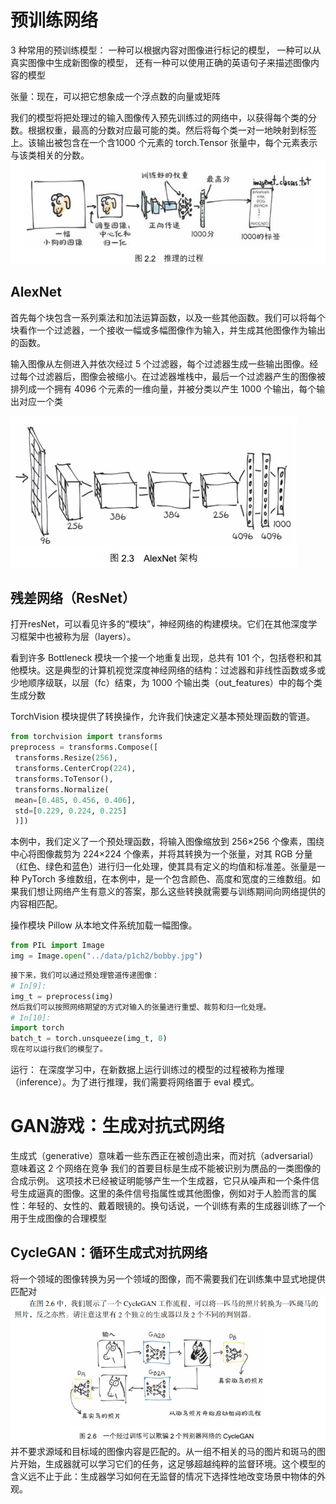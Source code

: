# 预训练网络
3 种常用的预训练模型：
一种可以根据内容对图像进行标记的模型，
一种可以从真实图像中生成新图像的模型，
还有一种可以使用正确的英语句子来描述图像内容的模型

张量：现在，可以把它想象成一个浮点数的向量或矩阵

我们的模型将把处理过的输入图像传入预先训练过的网络中，以获得每个类的分数。根据权重，最高的分数对应最可能的类。然后将每个类一对一地映射到标签上。该输出被包含在一个含1000 个元素的 torch.Tensor 张量中，每个元素表示与该类相关的分数。
![alt text](image.png)

## AlexNet

首先每个块包含一系列乘法和加法运算函数，以及一些其他函数。我们可以将每个块看作一个过滤器，一个接收一幅或多幅图像作为输入，并生成其他图像作为输出的函数。

输入图像从左侧进入并依次经过 5 个过滤器，每个过滤器生成一些输出图像。经过每个过滤器后，图像会被缩小。在过滤器堆栈中，最后一个过滤器产生的图像被排列成一个拥有 4096 个元素的一维向量，并被分类以产生 1000 个输出，每个输出对应一个类

![alt text](image-2.png)

## 残差网络（ResNet）

打开resNet，可以看见许多的“模块”，神经网络的构建模块。它们在其他深度学习框架中也被称为层（layers）。

看到许多 Bottleneck 模块一个接一个地重复出现，总共有 101 个，包括卷积和其他模块。这是典型的计算机视觉深度神经网络的结构：过滤器和非线性函数或多或少地顺序级联，以层（fc）结束，为 1000 个输出类（out_features）中的每个类生成分数

TorchVision 模块提供了转换操作，允许我们快速定义基本预处理函数的管道。
```py
from torchvision import transforms 
preprocess = transforms.Compose([ 
 transforms.Resize(256), 
 transforms.CenterCrop(224), 
 transforms.ToTensor(), 
 transforms.Normalize( 
 mean=[0.485, 0.456, 0.406], 
 std=[0.229, 0.224, 0.225] 
 )]) 
```
本例中，我们定义了一个预处理函数，将输入图像缩放到 256×256 个像素，围绕中心将图像裁剪为 224×224 个像素，并将其转换为一个张量，对其 RGB 分量（红色、绿色和蓝色）进行归一化处理，使其具有定义的均值和标准差。张量是一种 PyTorch 多维数组，在本例中，是一个包含颜色、高度和宽度的三维数组。如果我们想让网络产生有意义的答案，那么这些转换就需要与训练期间向网络提供的内容相匹配。

操作模块 Pillow 从本地文件系统加载一幅图像。

```py
from PIL import Image 
img = Image.open("../data/p1ch2/bobby.jpg") 
```
```py
接下来，我们可以通过预处理管道传递图像：
# In[9]: 
img_t = preprocess(img) 
然后我们可以按照网络期望的方式对输入的张量进行重塑、裁剪和归一化处理。
# In[10]: 
import torch 
batch_t = torch.unsqueeze(img_t, 0) 
现在可以运行我们的模型了。
```

运行：
在深度学习中，在新数据上运行训练过的模型的过程被称为推理（inference）。为了进行推理，我们需要将网络置于 eval 模式。

# GAN游戏：生成对抗式网络
生成式（generative）意味着一些东西正在被创造出来，而对抗（adversarial）意味着这 2 个网络在竞争
我们的首要目标是生成不能被识别为赝品的一类图像的合成示例。
这项技术已经被证明能够产生一个生成器，它只从噪声和一个条件信号生成逼真的图像。这里的条件信号指属性或其他图像，例如对于人脸而言的属性：年轻的、女性的、戴着眼镜的。换句话说，一个训练有素的生成器训练了一个用于生成图像的合理模型

## CycleGAN：循环生成式对抗网络
将一个领域的图像转换为另一个领域的图像，而不需要我们在训练集中显式地提供匹配对
![alt text](image-4.png)
并不要求源域和目标域的图像内容是匹配的。从一组不相关的马的图片和斑马的图片开始，生成器就可以学习它们的任务，这足够超越纯粹的监督环境。这个模型的含义远不止于此：生成器学习如何在无监督的情况下选择性地改变场景中物体的外观。
